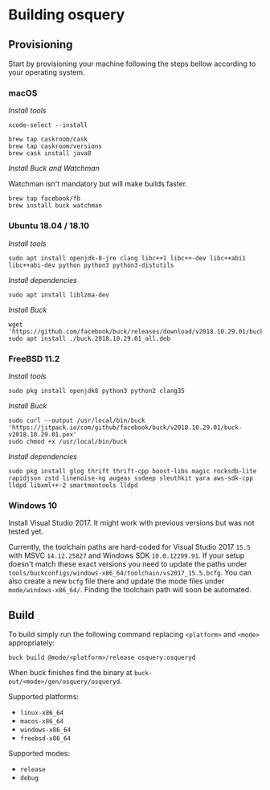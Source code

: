 # Building osquery

## Provisioning

Start by provisioning your machine following the steps bellow according to your
operating system.

### macOS

*Install tools*

```
xcode-select --install

brew tap caskroom/cask
brew tap caskroom/versions
brew cask install java8
```

*Install Buck and Watchman*

Watchman isn't mandatory but will make builds faster.

```
brew tap facebook/fb
brew install buck watchman
```

### Ubuntu 18.04 / 18.10

*Install tools*

```
sudo apt install openjdk-8-jre clang libc++1 libc++-dev libc++abi1 libc++abi-dev python python3 python3-distutils
```

*Install dependencies*

```
sudo apt install liblzma-dev
```

*Install Buck*

```
wget 'https://github.com/facebook/buck/releases/download/v2018.10.29.01/buck.2018.10.29.01_all.deb'
sudo apt install ./buck.2018.10.29.01_all.deb
```

### FreeBSD 11.2

*Install tools*

```
sudo pkg install openjdk8 python3 python2 clang35
```

*Install Buck*

```
sudo curl --output /usr/local/bin/buck 'https://jitpack.io/com/github/facebook/buck/v2018.10.29.01/buck-v2018.10.29.01.pex'
sudo chmod +x /usr/local/bin/buck
```

*Install dependencies*

```
sudo pkg install glog thrift thrift-cpp boost-libs magic rocksdb-lite rapidjson zstd linenoise-ng augeas ssdeep sleuthkit yara aws-sdk-cpp lldpd libxml++-2 smartmontools lldpd
```

### Windows 10

Install Visual Studio 2017. It might work with previous versions but was not
tested yet.

Currently, the toolchain paths are hard-coded for Visual Studio 2017 `15.5` with
MSVC `14.12.25827` and Windows SDK `10.0.12299.91`. If your setup doesn't match
these exact versions you need to update the paths under
`tools/buckconfigs/windows-x86_64/toolchain/vs2017_15.5.bcfg`. You can also
create a new `bcfg` file there and update the mode files under
`mode/windows-x86_64/`. Finding the toolchain path will soon be automated.


## Build

To build simply run the following command replacing `<platform>` and `<mode>`
appropriately:

```
buck build @mode/<platform>/release osquery:osqueryd
```

When buck finishes find the binary at `buck-out/<mode>/gen/osquery/osqueryd`.

Supported platforms:

* `linux-x86_64`
* `macos-x86_64`
* `windows-x86_64`
* `freebsd-x86_64`

Supported modes:

* `release`
* `debug`
